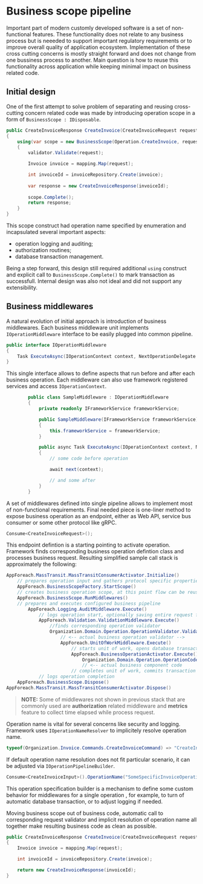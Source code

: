 # Business scope pipeline

Important part of modern customly developed software is a set of non-functional features. These functionality does not relate to any business process but is neeeded to support important regulatory requirements or to improve overall quality of application ecosystem. Implementation of these cross cutting concerns is mostly straight forward and does not change from one bussiness process to another. Main question is how to reuse this functionality across application while keeping minimal impact on business related code.

## Initial design

One of the first attempt to solve problem of separating and reusing cross-cutting concern related code was made by introducing operation scope in a form of `BusinessScope : IDisposable`. 

```C#
public CreateInvoiceResponse CreateInvoice(CreateInvoiceRequest request)
{
    using(var scope = new BusinessScope(Operation.CreateInvoice, request))
    {
        validator.Validate(request);

        Invoice invoice = mapping.Map(request);

        int invoiceId = invoiceRepository.Create(invoice);
        
        var response = new CreateInvoiceResponse(invoiceId);
        
        scope.Complete();
        return response;
    }
}
```

This scope construct had operation name specified by enumeration and incapsulated several important aspects:
- operation logging and auditing;
- authorization routines;
- database transaction management.

Being a step forward, this design still required additional `using` construct and explicit call to `BusinessScope.Complete()` to mark transaction as successfull. Internal design was also not ideal and did not support any extensibility.

## Business middlewares

A natural evolution of initial approach is introduction of business middlewares. Each business middleware unit implements `IOperationMiddleware` interface to be easily plugged into common pipeline.

```C#
public interface IOperationMiddleware
{
    Task ExecuteAsync(IOperationContext context, NextOperationDelegate next);
}
```

This single interface allows to define aspects that run before and after each business operation. Each middleware can also use framework registered services and access `IOperationContext`.

```C#
        public class SampleMiddleware : IOperationMiddleware
        {
            private readonly IFrameworkService frameworkService;

            public SampleMiddleware(IFrameworkService frameworkService)
            {
                this.frameworkService = frameworkService;
            }

            public async Task ExecuteAsync(IOperationContext context, NextOperationDelegate next)
            {
                // some code before operation

                await next(context);

                // and some after
            }
        }
```
A set of middlewares defined into single pipeline allows to implement most of non-functional requirements. Final needed piece is one-liner method to expose business operation as an endpoint, either as Web API, service bus consumer or some other protocol like gRPC.

```C#
Consume<CreateInvoiceRequest>();
```

This endpoint defintion is a starting pointing to activate operation. Framework finds corresponding business operation defintion class and processes business request. Resulting simplified sample call stack is approximately the following:

```C#
AppForeach.MassTransit.MassTransitConsumerActivator.Initialize()
    // prepares operation input and gathers protocol specific properties
	AppForeach.BusinessScopeFactory.StartScope()  
    // creates business operation scope, at this point flow can be reused accross different protocols
	AppForeach.BusinessScope.RunMiddlewares()
    // prepares and executes configured business pipeline
		AppForeach.Logging.AuditMiddleware.Execute()
			// logs operation start, optionally saving entire request for audit purposes
			AppForeach.Validation.ValidationMiddleware.Execute()
				//finds corresponding operation validator
				Organization.Domain.Operation.OperationValidator.Validate() 
                    // <-- actual business operation validator -->
					AppForeach.UnitOfWorkMiddleware.Execute()
						// starts unit of work, opens database transaction
						AppForeach.BusinessOperationActivator.Execute()
							Organization.Domain.Operation.OperationCode.Handle()
                            // <-- actual business component code
						// completes unit of work, commits transaction
			// logs operation completion
	AppForeach.BusinessScope.Dispose()
AppForeach.MassTransit.MassTransitConsumerActivator.Dispose()
```

> **NOTE:** Some of middlewares not shown in previous stack that are commonly used are **authorization** related middleware and **metrics** feature to collect time elapsed while process request.

Operation name is vital for several concerns like security and logging. Framework uses `IOperationNameResolver` to implicitely resolve operation name.

```C#
typeof(Organization.Invoice.Commands.CreateInvoiceCommand) => "CreateInvoice";
```

If default operation name resolution does not fit particular scenario, it can be adjusted via `IOperationPipelineBuilder`.

```C#
Consume<CreateInvoiceInput>().OperationName("SomeSpecificInvoiceOperation");
```

This operation specification builder is a mechanism to define some custom behavior for middlewares for a single operation , for example, to turn of automatic database transaction, or to adjust logging if needed.

Moving business scope out of business code, automatic call to corresponding request validator and implicit resolution of operation name all together make resulting business code as clean as possible. 

```C#
public CreateInvoiceResponse CreateInvoice(CreateInvoiceRequest request)
{
    Invoice invoice = mapping.Map(request);

    int invoiceId = invoiceRepository.Create(invoice);

    return new CreateInvoiceResponse(invoiceId);
}
```